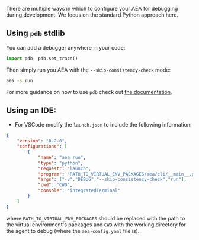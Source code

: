 There are multiple ways in which to configure your AEA for debugging during development. We focus on the standard Python approach here.

## Using `pdb` stdlib

You can add a debugger anywhere in your code:

``` python
import pdb; pdb.set_trace()
```

Then simply run you AEA with the `--skip-consistency-check` mode:

``` bash
aea -s run
```

For more guidance on how to use `pdb` check out <a href="https://docs.python.org/3/library/pdb.html" target="_blank">the documentation</a>.

## Using an IDE:

- For VSCode modify the `launch.json` to include the following information:

``` json
{
    "version": "0.2.0",
    "configurations": [
        {
            "name": "aea run",
            "type": "python",
            "request": "launch",
            "program": "PATH_TO_VIRTUAL_ENV_PACKAGES/aea/cli/__main__.py",
            "args": ["-v","DEBUG","--skip-consistency-check","run"],
            "cwd": "CWD",
            "console": "integratedTerminal"
        }
    ]
}
```
where `PATH_TO_VIRTUAL_ENV_PACKAGES` should be replaced with the path to the virtual environment's packages and `CWD` with the working directory for the agent to debug (where the `aea-config.yaml` file is).

